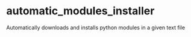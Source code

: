 # automatic_modules_installer
Automatically downloads and installs python modules in a given text file
